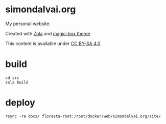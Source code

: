 # simondalvai.org
My personal website.

Created with [Zola](https://www.getzola.org/) and [magic-box theme](https://github.com/dulvui/magic-box)

This content is available under [CC BY-SA 4.0](https://creativecommons.org/licenses/by-sa/4.0/).



# build
```
cd src
zola build
```

# deploy
```
rsync -ra docs/ floresta-root:/root/docker/web/simondalvai.org/site/
```